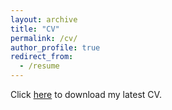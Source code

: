 ```yaml
---
layout: archive
title: "CV"
permalink: /cv/
author_profile: true
redirect_from:
  - /resume
---
```


Click [here](/files/sm_cv.pdf) to download my latest CV.
<!--stackedit_data:
eyJoaXN0b3J5IjpbMTEyNTkxMjYxXX0=
-->